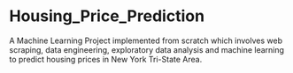 # Housing_Price_Prediction
A Machine Learning Project implemented from scratch which involves web scraping, data engineering, exploratory data analysis and machine learning to predict housing prices in New York Tri-State Area.
